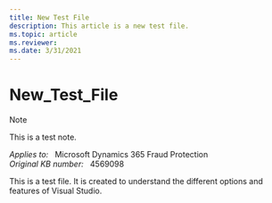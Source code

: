 ```yaml
---
title: New Test File
description: This article is a new test file.
ms.topic: article
ms.reviewer: 
ms.date: 3/31/2021
---
```

# New_Test_File


 
> [!NOTE]
> This is a test note.

_Applies to:_ &nbsp; Microsoft Dynamics 365 Fraud Protection  
_Original KB number:_ &nbsp; 4569098

This is a test file. It is created to understand the different options and features of Visual Studio.